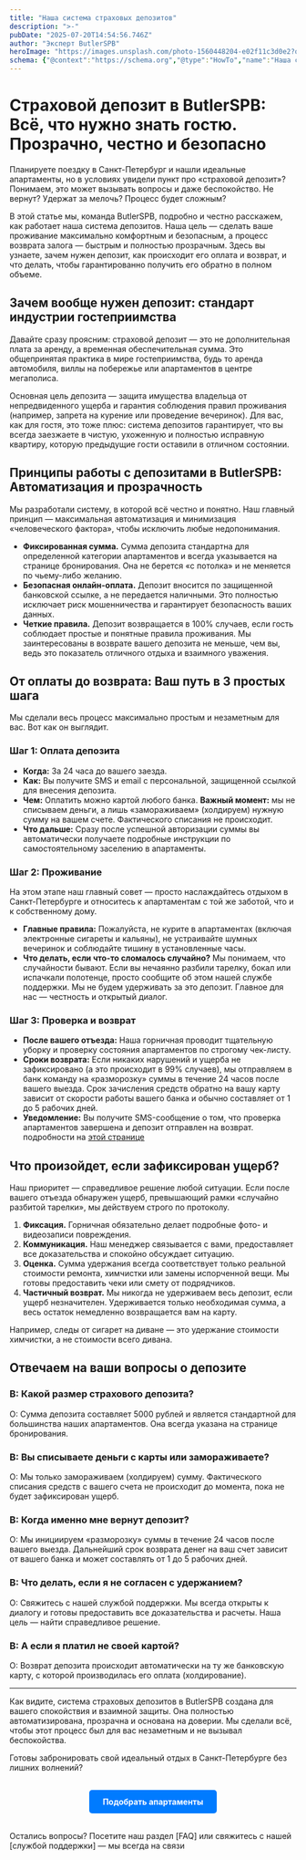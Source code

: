 ```yaml
---
title: "Наша система страховых депозитов"
description: ">-"
pubDate: "2025-07-20T14:54:56.746Z"
author: "Эксперт ButlerSPB"
heroImage: "https://images.unsplash.com/photo-1560448204-e02f11c3d0e2?q=80&w=2070&auto=format&fit=crop"
schema: {"@context":"https://schema.org","@type":"HowTo","name":"Наша система страховых депозитов","description":">-","image":{"@type":"ImageObject","url":"https://images.unsplash.com/photo-1560448204-e02f11c3d0e2?q=80&w=2070&auto=format&fit=crop"},"aggregateRating":{"@type":"AggregateRating","ratingValue":"4.9","reviewCount":728,"bestRating":"5","worstRating":"1"},"publisher":{"@type":"Organization","name":"Блог ButlerSPB","logo":{"@type":"ImageObject","url":"https://butlerspb-blog.netlify.app/favicon.ico"}},"mainEntityOfPage":{"@type":"WebPage","@id":"https://butlerspb-blog.netlify.app/blog/nasha-sistema-strahovyh-depozitov/"}}
---
```


# Страховой депозит в ButlerSPB: Всё, что нужно знать гостю. Прозрачно, честно и безопасно

Планируете поездку в Санкт-Петербург и нашли идеальные апартаменты, но в условиях увидели пункт про «страховой депозит»? Понимаем, это может вызывать вопросы и даже беспокойство. Не вернут? Удержат за мелочь? Процесс будет сложным?

В этой статье мы, команда ButlerSPB, подробно и честно расскажем, как работает наша система депозитов. Наша цель — сделать ваше проживание максимально комфортным и безопасным, а процесс возврата залога — быстрым и полностью прозрачным. Здесь вы узнаете, зачем нужен депозит, как происходит его оплата и возврат, и что делать, чтобы гарантированно получить его обратно в полном объеме.

## Зачем вообще нужен депозит: стандарт индустрии гостеприимства

Давайте сразу проясним: страховой депозит — это не дополнительная плата за аренду, а временная обеспечительная сумма. Это общепринятая практика в мире гостеприимства, будь то аренда автомобиля, виллы на побережье или апартаментов в центре мегаполиса.

Основная цель депозита — защита имущества владельца от непредвиденного ущерба и гарантия соблюдения правил проживания (например, запрета на курение или проведение вечеринок). Для вас, как для гостя, это тоже плюс: система депозитов гарантирует, что вы всегда заезжаете в чистую, ухоженную и полностью исправную квартиру, которую предыдущие гости оставили в отличном состоянии.

## Принципы работы с депозитами в ButlerSPB: Автоматизация и прозрачность

Мы разработали систему, в которой всё честно и понятно. Наш главный принцип — максимальная автоматизация и минимизация «человеческого фактора», чтобы исключить любые недопонимания.

*   **Фиксированная сумма.** Сумма депозита стандартна для определенной категории апартаментов и всегда указывается на странице бронирования. Она не берется «с потолка» и не меняется по чьему-либо желанию.
*   **Безопасная онлайн-оплата.** Депозит вносится по защищенной банковской ссылке, а не передается наличными. Это полностью исключает риск мошенничества и гарантирует безопасность ваших данных.
*   **Четкие правила.** Депозит возвращается в 100% случаев, если гость соблюдает простые и понятные правила проживания. Мы заинтересованы в возврате вашего депозита не меньше, чем вы, ведь это показатель отличного отдыха и взаимного уважения.

## От оплаты до возврата: Ваш путь в 3 простых шага

Мы сделали весь процесс максимально простым и незаметным для вас. Вот как он выглядит.

### Шаг 1: Оплата депозита

*   **Когда:** За 24 часа до вашего заезда.
*   **Как:** Вы получите SMS и email с персональной, защищенной ссылкой для внесения депозита.
*   **Чем:** Оплатить можно картой любого банка. **Важный момент:** мы не списываем деньги, а лишь «замораживаем» (холдируем) нужную сумму на вашем счете. Фактического списания не происходит.
*   **Что дальше:** Сразу после успешной авторизации суммы вы автоматически получаете подробные инструкции по самостоятельному заселению в апартаменты.

### Шаг 2: Проживание

На этом этапе наш главный совет — просто наслаждайтесь отдыхом в Санкт-Петербурге и относитесь к апартаментам с той же заботой, что и к собственному дому.

*   **Главные правила:** Пожалуйста, не курите в апартаментах (включая электронные сигареты и кальяны), не устраивайте шумных вечеринок и соблюдайте тишину в установленные часы.
*   **Что делать, если что-то сломалось случайно?** Мы понимаем, что случайности бывают. Если вы нечаянно разбили тарелку, бокал или испачкали полотенце, просто сообщите об этом нашей службе поддержки. Мы не будем удерживать за это депозит. Главное для нас — честность и открытый диалог.

### Шаг 3: Проверка и возврат

*   **После вашего отъезда:** Наша горничная проводит тщательную уборку и проверку состояния апартаментов по строгому чек-листу.
*   **Сроки возврата:** Если никаких нарушений и ущерба не зафиксировано (а это происходит в 99% случаев), мы отправляем в банк команду на «разморозку» суммы в течение 24 часов после вашего выезда. Срок зачисления средств обратно на вашу карту зависит от скорости работы вашего банка и обычно составляет от 1 до 5 рабочих дней.
*   **Уведомление:** Вы получите SMS-сообщение о том, что проверка апартаментов завершена и депозит отправлен на возврат. подробности на <a href="https://butlerspb.ru/rent" target="_blank" rel="nofollow">этой странице</a>

## Что произойдет, если зафиксирован ущерб?

Наш приоритет — справедливое решение любой ситуации. Если после вашего отъезда обнаружен ущерб, превышающий рамки «случайно разбитой тарелки», мы действуем строго по протоколу.

1.  **Фиксация.** Горничная обязательно делает подробные фото- и видеозаписи повреждения.
2.  **Коммуникация.** Наш менеджер связывается с вами, предоставляет все доказательства и спокойно обсуждает ситуацию.
3.  **Оценка.** Сумма удержания всегда соответствует только реальной стоимости ремонта, химчистки или замены испорченной вещи. Мы готовы предоставить чеки или смету от подрядчиков.
4.  **Частичный возврат.** Мы никогда не удерживаем весь депозит, если ущерб незначителен. Удерживается только необходимая сумма, а весь остаток немедленно возвращается вам на карту.

Например, следы от сигарет на диване — это удержание стоимости химчистки, а не стоимости всего дивана.

## Отвечаем на ваши вопросы о депозите

### В: Какой размер страхового депозита?
О: Сумма депозита составляет 5000 рублей и является стандартной для большинства наших апартаментов. Она всегда указана на странице бронирования.

### В: Вы списываете деньги с карты или замораживаете?
О: Мы только замораживаем (холдируем) сумму. Фактического списания средств с вашего счета не происходит до момента, пока не будет зафиксирован ущерб.

### В: Когда именно мне вернут депозит?
О: Мы инициируем «разморозку» суммы в течение 24 часов после вашего выезда. Дальнейший срок возврата денег на ваш счет зависит от вашего банка и может составлять от 1 до 5 рабочих дней.

### В: Что делать, если я не согласен с удержанием?
О: Свяжитесь с нашей службой поддержки. Мы всегда открыты к диалогу и готовы предоставить все доказательства и расчеты. Наша цель — найти справедливое решение.

### В: А если я платил не своей картой?
О: Возврат депозита происходит автоматически на ту же банковскую карту, с которой производилась его оплата (холдирование).

---

Как видите, система страховых депозитов в ButlerSPB создана для вашего спокойствия и взаимной защиты. Она полностью автоматизирована, прозрачна и основана на доверии. Мы сделали всё, чтобы этот процесс был для вас незаметным и не вызывал беспокойства.

Готовы забронировать свой идеальный отдых в Санкт-Петербурге без лишних волнений?

<br>
<center>
<a href="#" style="display: inline-block; padding: 12px 24px; background-color: #007bff; color: white; text-decoration: none; border-radius: 5px; font-weight: bold;">Подобрать апартаменты</a>
</center>
<br>

Остались вопросы? Посетите наш раздел [FAQ] или свяжитесь с нашей [службой поддержки] — мы всегда на связи
